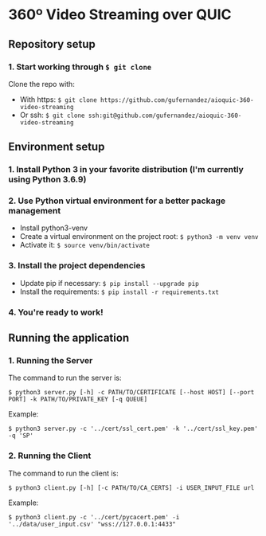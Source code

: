 # 360º Video Streaming over QUIC
## Repository setup

### 1. Start working through `$ git clone`
Clone the repo with:
   - With https: `$ git clone https://github.com/gufernandez/aioquic-360-video-streaming`
   - Or ssh: `$ git clone ssh:git@github.com/gufernandez/aioquic-360-video-streaming`

## Environment setup
### 1. Install Python 3 in your favorite distribution (I'm currently using Python 3.6.9)
### 2. Use Python virtual environment for a better package management
  - Install python3-venv
  - Create a virtual environment on the project root: `$ python3 -m venv venv`
  - Activate it: `$ source venv/bin/activate`
### 3. Install the project dependencies
  - Update pip if necessary: `$ pip install --upgrade pip`
  - Install the requirements: `$ pip install -r requirements.txt`
### 4. You're ready to work!

## Running the application
### 1. Running the Server
The command to run the server is:

`$ python3 server.py [-h] -c PATH/TO/CERTIFICATE [--host HOST] [--port PORT] -k PATH/TO/PRIVATE_KEY [-q QUEUE]`

Example:

`$ python3 server.py -c '../cert/ssl_cert.pem' -k '../cert/ssl_key.pem' -q 'SP'`

### 2. Running the Client
The command to run the client is:

`$ python3 client.py [-h] [-c PATH/TO/CA_CERTS] -i USER_INPUT_FILE url`

Example:

`$ python3 client.py -c '../cert/pycacert.pem' -i '../data/user_input.csv' "wss://127.0.0.1:4433"`
